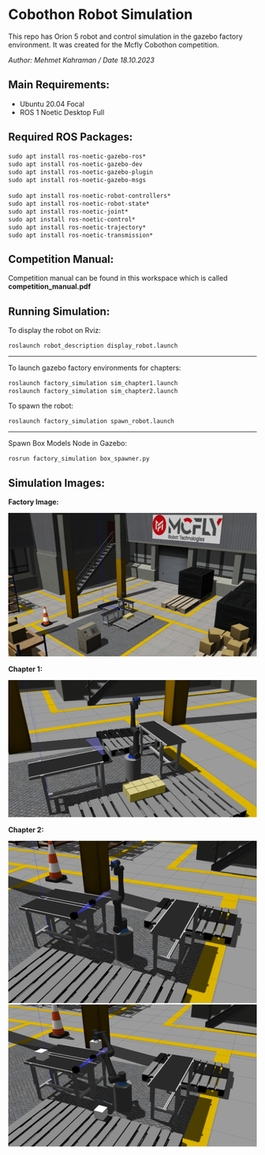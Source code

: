 # Cobothon Robot Simulation

This repo has Orion 5 robot and control simulation in the gazebo factory environment. It was created for the Mcfly Cobothon competition.

*Author: Mehmet Kahraman / Date 18.10.2023*

Main Requirements:
--
- Ubuntu 20.04 Focal
- ROS 1 Noetic Desktop Full

Required ROS Packages:
--
```
sudo apt install ros-noetic-gazebo-ros*
sudo apt install ros-noetic-gazebo-dev
sudo apt install ros-noetic-gazebo-plugin
sudo apt install ros-noetic-gazebo-msgs

sudo apt install ros-noetic-robot-controllers*
sudo apt install ros-noetic-robot-state*
sudo apt install ros-noetic-joint*
sudo apt install ros-noetic-control*
sudo apt install ros-noetic-trajectory*
sudo apt install ros-noetic-transmission*
```

Competition Manual:
--
Competition manual can be found in this workspace which is called **competition_manual.pdf**

Running Simulation:
--

To display the robot on Rviz:
```
roslaunch robot_description display_robot.launch
```

----

To launch gazebo factory environments for chapters:
```
roslaunch factory_simulation sim_chapter1.launch
roslaunch factory_simulation sim_chapter2.launch
```

To spawn the robot:
```
roslaunch factory_simulation spawn_robot.launch
```

----

Spawn Box Models Node in Gazebo:
```
rosrun factory_simulation box_spawner.py
```

Simulation Images:
--
**Factory Image:**

![](images/factory_sim.png)

**Chapter 1:**

![](images/factory_robot_ch1.png)

**Chapter 2:**

![](images/pallet_new_ch2.png)
![](images/pallet2_new_ch2.png)